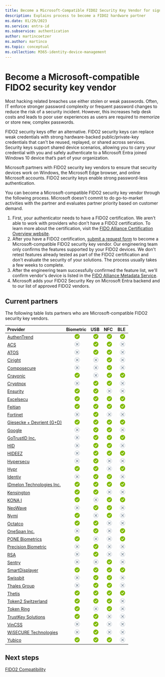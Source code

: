```yaml
---
title: Become a Microsoft-Compatible FIDO2 Security Key Vendor for sign-in to Microsoft Entra ID
description: Explains process to become a FIDO2 hardware partner
ms.date: 01/29/2023
ms.service: entra-id
ms.subservice: authentication
author: martincoetzer
ms.author: martinco
ms.topic: conceptual
ms.collection: M365-identity-device-management
---
```


# Become a Microsoft-compatible FIDO2 security key vendor

Most hacking related breaches use either stolen or weak passwords. Often, IT enforce stronger password complexity or frequent password changes to reduce the risk of a security incident. However, this increases help desk costs and leads to poor user experiences as users are required to memorize or store new, complex passwords.

FIDO2 security keys offer an alternative. FIDO2 security keys can replace weak credentials with strong hardware-backed public/private-key credentials that can't be reused, replayed, or shared across services. Security keys support shared device scenarios, allowing you to carry your credential with you and safely authenticate to a Microsoft Entra joined Windows 10 device that’s part of your organization.

Microsoft partners with FIDO2 security key vendors to ensure that security devices work on Windows, the Microsoft Edge browser, and online Microsoft accounts. FIDO2 security keys enable strong password-less authentication.

You can become a Microsoft-compatible FIDO2 security key vendor through the following process.  Microsoft doesn't commit to do go-to-market activities with the partner and evaluates partner priority based on customer demand.

1. First, your authenticator needs to have a FIDO2 certification. We aren't able to work with providers who don't have a FIDO2 certification. To learn more about the certification, visit the [FIDO Alliance Certification Overview website](https://fidoalliance.org/certification/).
2. After you have a FIDO2 certification, [submit a request form](https://forms.office.com/r/NfmQpuS9hF) to become a Microsoft-compatible FIDO2 security key vendor. Our engineering team only confirms the features supported by your FIDO2 devices. We don't retest features already tested as part of the FIDO2 certification and don't evaluate the security of your solutions. The process usually takes a few weeks to complete.
3. After the engineering team successfully confirmed the feature list, we'll confirm vendor's device is listed in the [FIDO Alliance Metadata Service](https://fidoalliance.org/metadata/).
4. Microsoft adds your FIDO2 Security Key on Microsoft Entra backend and to our list of approved FIDO2 vendors.

## Current partners

The following table lists partners who are Microsoft-compatible FIDO2 security key vendors.

| Provider | Biometric | USB | NFC | BLE |
|:-|:-:|:-:|:-:|:-:|
| [AuthenTrend](https://authentrend.com/about-us/#pg-35-3) | ![y] | ![y]| ![y]| ![y]|
| [ACS](https://www.acs.com.hk/) | ![n] | ![y]| ![y]| ![n]|
| [ATOS](https://atos.net/en/solutions/cyber-security/iot-and-ot-security/smart-card-solution-cardos-for-iot) | ![n] | ![y]| ![y]| ![n]|
| [Ciright](https://www.cyberonecard.com/) | ![n] | ![n]| ![y]| ![n]|
| [Composecure](https://www.composecure.com/arculus) | ![n] | ![n]| ![y]| ![n]|
| [Crayonic](https://www.crayonic.com/keyvault) | ![y] | ![n]| ![y]| ![y]|
| [Cryptnox](https://cryptnox.com/) | ![n] | ![y]| ![y]| ![n]|
| [Ensurity](https://www.ensurity.com/contact) | ![y] | ![y]| ![n]| ![n]|
| [Excelsecu](https://www.excelsecu.com/productdetail/esecufido2secu.html) | ![y] | ![y]| ![y]| ![y]|
| [Feitian](https://shop.ftsafe.us/pages/microsoft) | ![y] | ![y]| ![y]| ![y]|
| [Fortinet](https://www.fortinet.com/) | ![n] | ![y]| ![n]| ![n]|
| [Giesecke + Devrient (G+D)](https://www.gi-de.com/en/identities/enterprise-security/hardware-based-authentication) | ![y] | ![y]| ![y]| ![y]|
| [Google](https://store.google.com/us/product/titan_security_key) | ![n] | ![y]| ![y]| ![n]|
| [GoTrustID Inc.](https://www.gotrustid.com/idem-key) | ![n] | ![y]| ![y]| ![y]|
| [HID](https://www.hidglobal.com/products/crescendo-key) | ![n] | ![y]| ![y]| ![n]|
| [HIDEEZ](https://hideez.com/products/hideez-key-4) | ![n] | ![y]| ![y]| ![y]|
| [Hypersecu](https://www.hypersecu.com/hyperfido) | ![n] | ![y]| ![n]| ![n]|
| [Hypr](https://www.hypr.com/true-passwordless-mfa) | ![y] | ![y]| ![n]| ![y]|
| [Identiv](https://www.identiv.com/products/logical-access-control/utrust-fido2-security-keys/nfc) | ![n] | ![y]| ![y]| ![n]|
| [IDmelon Technologies Inc.](https://www.idmelon.com/#idmelon) | ![y] | ![y]| ![y]| ![y]|
| [Kensington](https://www.kensington.com/solutions/product-category/why-biometrics/) | ![y] | ![y]| ![n]| ![n]|
| [KONA I](https://www.konai.com/main) | ![y] | ![n]| ![y]| ![y]|
| [NeoWave](https://neowave.fr/en/products/fido-range/) | ![n] | ![y]| ![y]| ![n]|
| [Nymi](https://www.nymi.com/nymi-band) | ![y] | ![n]| ![y]| ![n]|
| [Octatco](https://octatco.com/) | ![y] | ![y]| ![n]| ![n]|
| [OneSpan Inc.](https://www.onespan.com/products/fido) | ![n] | ![y]| ![n]| ![y]|
| [PONE Biometrics](https://ponebiometrics.com/) | ![y] | ![n]| ![n]| ![y]|
| [Precision Biometric](https://www.innait.com/product/fido/) | ![n] | ![y]| ![n]| ![n]|
| [RSA](https://www.rsa.com/products/securid/) | ![n] | ![y]| ![n]| ![n]|
| [Sentry](https://sentryenterprises.com/) | ![n] | ![n]| ![y]| ![n]|
| [SmartDisplayer](https://www.smartdisplayer.com/fido) | ![y] | ![y]| ![y]| ![y]|
| [Swissbit](https://www.swissbit.com/en/products/ishield-key/) | ![n] | ![y]| ![y]| ![n]|
| [Thales Group](https://cpl.thalesgroup.com/access-management/authenticators/fido-devices) | ![n] | ![y]| ![y]| ![n]|
| [Thetis](https://thetis.io/collections/fido2) | ![y] | ![y]| ![y]| ![y]|
| [Token2 Switzerland](https://www.token2.swiss/shop/product/token2-t2f2-alu-fido2-u2f-and-totp-security-key) | ![y] | ![y]| ![y]| ![n]|
| [Token Ring](https://www.tokenring.com/) | ![y] | ![n]| ![y]| ![n]|
| [TrustKey Solutions](https://www.trustkeysolutions.com/en/sub/product.form) | ![y] | ![y]| ![n]| ![n]|
| [VinCSS](https://passwordless.vincss.net) | ![n] | ![y]| ![n]| ![n]|
| [WiSECURE Technologies](https://wisecure-tech.com/en-us/zero-trust/fido/authtron) | ![n] | ![y]| ![n]| ![n]|
| [Yubico](https://www.yubico.com/solutions/passwordless/) | ![y] | ![y]| ![y]| ![n]|

<!--Image references-->
[y]: ./media/fido2-compatibility/yes.png
[n]: ./media/fido2-compatibility/no.png

## Next steps

[FIDO2 Compatibility](fido2-compatibility.md)
